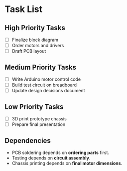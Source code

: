 # Task List

## High Priority Tasks
- [ ] Finalize block diagram
- [ ] Order motors and drivers
- [ ] Draft PCB layout

## Medium Priority Tasks
- [ ] Write Arduino motor control code
- [ ] Build test circuit on breadboard
- [ ] Update design decisions document

## Low Priority Tasks
- [ ] 3D print prototype chassis
- [ ] Prepare final presentation

## Dependencies
- PCB soldering depends on **ordering parts** first.
- Testing depends on **circuit assembly**.
- Chassis printing depends on **final motor dimensions**.

